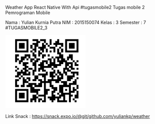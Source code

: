 Weather App React Native  With Api #tugasmobile2
Tugas mobile 2 Pemrograman Mobile

Nama		: Yulian Kurnia Putra
NIM		: 2015150074
Kelas		: 3
Semester	: 7
#TUGASMOBILE2_3

![alt text](https://github.com/yuliankp/weather/blob/master/QR%20CODE.png)

Link Snack : https://snack.expo.io/@git/github.com/yuliankp/weather